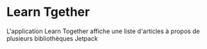 # Learn Tgether
L'application Learn Together affiche une liste d'articles à propos de 
plusieurs bibliothèques Jetpack
